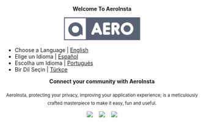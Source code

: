 <div align="center">

**Welcome To AeroInsta**

[<img src="https://github.com/AeroInstagram/.github/blob/main/Assets/wp_aero_logo_dark.png" width="200px" height="auto">](https://github.com/AeroInstagram)

</div>

- Choose a Language | [English](https://github.com/AeroInstagram/English)
- Elige un Idioma | [Español](https://github.com/AeroInstagram/Spanish)
- Escolha um Idioma | [Portugués](https://github.com/AeroInstagram/Portuguese)
- Bir Dil Seçin | [Türkçe](https://github.com/AeroInstagram/Turkish)

<div align="center">

**Connect your community with AeroInsta**

<sub>AeroInsta, protecting your privacy, improving your application experience; is a meticulously crafted masterpiece to make it easy, fun and useful.

[<img src="https://img.icons8.com/ios-glyphs/500/null/twitter--v1.png" width="40px" height="auto"/>](https://twitter.com/aeromods_app) &#8287;&#8287; [<img src="https://img.icons8.com/material-outlined/500/null/instagram-new--v1.png" width="40px" height="auto"/>](https://www.instagram.com/bozkurt.hazarr) &#8287;&#8287; [<img src="https://img.icons8.com/ios-glyphs/500/null/facebook-new.png" width="40px" height="auto"/>](https://www.facebook.com/decoder.designer)

</div>
